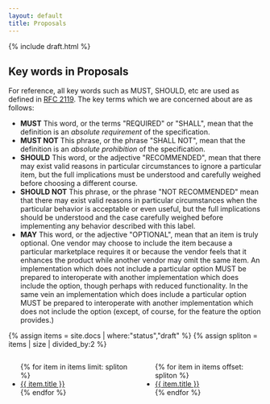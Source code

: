 ```yaml
---
layout: default
title: Proposals
---
```


{% include draft.html %}

## Key words in Proposals

For reference, all key words such as MUST, SHOULD, etc are used as defined in [RFC 2119](http://tools.ietf.org/html/rfc2119). The key terms which we are concerned about are as follows:

* **MUST** This word, or the terms "REQUIRED" or "SHALL", mean that the definition is an *absolute requirement* of the specification.
* **MUST NOT** This phrase, or the phrase "SHALL NOT", mean that the definition is an *absolute prohibition* of the specification.
* **SHOULD** This word, or the adjective "RECOMMENDED", mean that there may exist valid reasons in particular circumstances to ignore a particular item, but the full implications must be understood and carefully weighed before choosing a different course.
* **SHOULD NOT** This phrase, or the phrase "NOT RECOMMENDED" mean that there may exist valid reasons in particular circumstances when the particular behavior is acceptable or even useful, but the full implications should be understood and the case carefully weighed before implementing any behavior described with this label.
* **MAY** This word, or the adjective "OPTIONAL", mean that an item is truly optional.  One vendor may choose to include the item because a particular marketplace requires it or because the vendor feels that it enhances the product while another vendor may omit the same item. An implementation which does not include a particular option MUST be prepared to interoperate with another implementation which does include the option, though perhaps with reduced functionality. In the same vein an implementation which does include a particular option MUST be prepared to interoperate with another implementation which does not include the option (except, of course, for the feature the option provides.)

{% assign items = site.docs | where:"status","draft" %}
{% assign spliton = items | size | divided_by:2 %}

<div style="float: right; width: 47%;">
    <ul>
        {% for item in items offset: spliton %}
        <li><a href="{{ item.url }}">{{ item.title }}</a></li>
        {% endfor %}
    </ul>
</div>

<div style="float: left; width: 47%;">
    <ul>
        {% for item in items limit: spliton %}
        <li><a href="{{ item.url }}">{{ item.title }}</a></li>
        {% endfor %}
    </ul>
</div>